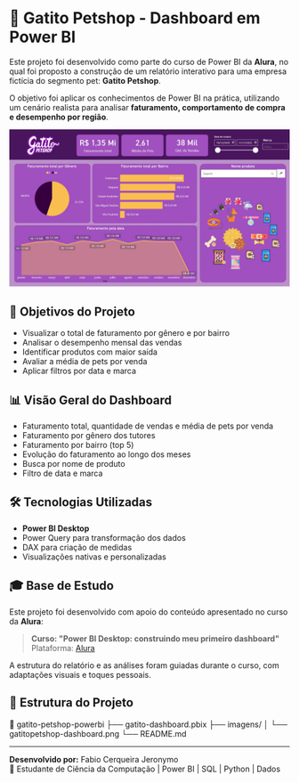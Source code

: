 # 🐾 Gatito Petshop - Dashboard em Power BI

Este projeto foi desenvolvido como parte do curso de Power BI da **Alura**, no qual foi proposto a construção de um relatório interativo para uma empresa fictícia do segmento pet: **Gatito Petshop**.

O objetivo foi aplicar os conhecimentos de Power BI na prática, utilizando um cenário realista para analisar **faturamento, comportamento de compra e desempenho por região**.

![dashboard-powerbi-petshop](imagens/gatitopetshop-dashboard.jpg)

## 🧠 Objetivos do Projeto

- Visualizar o total de faturamento por gênero e por bairro
- Analisar o desempenho mensal das vendas
- Identificar produtos com maior saída
- Avaliar a média de pets por venda
- Aplicar filtros por data e marca

## 📊 Visão Geral do Dashboard

- Faturamento total, quantidade de vendas e média de pets por venda
- Faturamento por gênero dos tutores
- Faturamento por bairro (top 5)
- Evolução do faturamento ao longo dos meses
- Busca por nome de produto
- Filtro de data e marca

## 🛠️ Tecnologias Utilizadas

- **Power BI Desktop**
- Power Query para transformação dos dados
- DAX para criação de medidas
- Visualizações nativas e personalizadas

## 🎓 Base de Estudo

Este projeto foi desenvolvido com apoio do conteúdo apresentado no curso da **Alura**:
> **Curso: "Power BI Desktop: construindo meu primeiro dashboard"**  
> Plataforma: [Alura](https://www.alura.com.br/)  

A estrutura do relatório e as análises foram guiadas durante o curso, com adaptações visuais e toques pessoais.

## 📁 Estrutura do Projeto
📂 gatito-petshop-powerbi
├── gatito-dashboard.pbix
├── imagens/
│ └── gatitopetshop-dashboard.png
└── README.md

---

**Desenvolvido por:** Fabio Cerqueira Jeronymo  
💼 Estudante de Ciência da Computação | Power BI | SQL | Python | Dados

